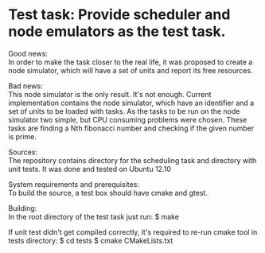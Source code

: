 Test task: Provide scheduler and node emulators as the test task.
=====================================================

Good news:   
In order to make the task closer to the real life, it was proposed to 
create a node simulator, which will have a set of units and report its free
resources.

Bad news:   
This node simulator is the only result. It's not enough.
Current implementation contains the node simulator, which have an 
identifier and a set of units to be loaded with tasks. As the tasks to be
run on the node simulator two simple, but CPU consuming problems were chosen. 
These tasks are finding a Nth fibonacci number and checking if the given
number is prime.

Sources:   
The repository contains directory for the scheduling task and
directory with unit tests. It was done and tested on Ubuntu 12.10

System requirements and prerequisites:   
To build the source, a test box should have cmake and gtest. 

Building:   
In the root directory of the test task just run:
$ make

If unit test didn't get compiled correctly, it's required to re-run cmake
tool in tests directory:
$ cd tests
$ cmake CMakeLists.txt


